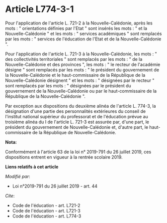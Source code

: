 # Article L774-3-1

Pour l'application de l'article L. 721-2 à la Nouvelle-Calédonie, après les mots : " orientations définies par l'Etat " sont
insérés les mots : " et la Nouvelle-Calédonie " et les mots : " services académiques " sont remplacés par les mots : "
services de l'éducation de l'Etat et de la Nouvelle-Calédonie ".

Pour l'application de l'article L. 721-3 à la Nouvelle-Calédonie, les mots : " des collectivités territoriales " sont
remplacés par les mots : " de la Nouvelle-Calédonie et des provinces ", les mots : " le recteur de l'académie désigne " sont
remplacés par les mots : " le président du gouvernement de la Nouvelle-Calédonie et le haut-commissaire de la République de
la Nouvelle-Calédonie désignent " et les mots : " désignées par le recteur " sont remplacés par les mots : " désignées par le
président du gouvernement de la Nouvelle-Calédonie ou par le haut-commissaire de la République de la Nouvelle-Calédonie ".

Par exception aux dispositions du deuxième alinéa de l'article L. 774-3, la désignation d'une partie des personnalités
extérieures du conseil de l'institut national supérieur du professorat et de l'éducation prévue au troisième alinéa du I de
l'article L. 721-3 est assurée par, d'une part, le président du gouvernement de Nouvelle-Calédonie et, d'autre part, le haut-
commissaire de la République de Nouvelle-Calédonie.

**Nota:**

Conformément à l'article 63 de la loi n° 2019-791 du 26 juillet 2019, ces dispositions entrent en vigueur à la rentrée
scolaire 2019.

**Liens relatifs à cet article**

_Modifié par_:

  - Loi n°2019-791 du 26 juillet 2019 - art. 44

_Cite_:

  - Code de l'éducation - art. L721-2
  - Code de l'éducation - art. L721-3
  - Code de l'éducation - art. L774-3
